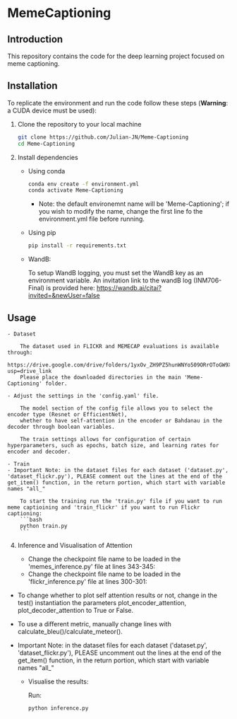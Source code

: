# MemeCaptioning

## Introduction
This repository contains the code for the deep learning project focused on meme captioning.

## Installation
To replicate the environment and run the code follow these steps (**Warning**: a CUDA device must be used):

1. Clone the repository to your local machine 

    ```bash
    git clone https://github.com/Julian-JN/Meme-Captioning
    cd Meme-Captioning
    ```

2. Install dependencies

    - Using conda
        ```bash
        conda env create -f environment.yml
        conda activate Meme-Captioning
        ```
        * Note: the default environemnt name will be 'Meme-Captioning'; if you wish to modify the name, change the first line fo the environment.yml file before running.

    - Using pip
        ```bash
        pip install -r requirements.txt
      
    - WandB:
   
         To setup WandB logging, you must set the WandB key as an environment variable. An invitation link to the wandB log (INM706-Final) is provided here: https://wandb.ai/citai?invited=&newUser=false

## Usage

    - Dataset

        The dataset used in FLICKR and MEMECAP evaluations is available through:
        https://drive.google.com/drive/folders/1yxOv_ZH9PZ5hunWNYo509ORrOToGW9XB?usp=drive_link
        Please place the downloaded directories in the main 'Meme-Captioning' folder.

    - Adjust the settings in the 'config.yaml' file. 

        The model section of the config file allows you to select the encoder type (Resnet or EfficientNet),
        whether to have self-attention in the encoder or Bahdanau in the decoder through boolean variables.

        The train settings allows for configuration of certain hyperparameters, such as epochs, batch size, and learning rates for encoder and decoder.

    - Train
    - Important Note: in the dataset files for each dataset ('dataset.py', 'dataset_flickr.py'), PLEASE comment out the lines at the end of the get_item() function, in the return portion, which start with variable names "all_"

        To start the training run the 'train.py' file if you want to run meme captioining and 'train_flickr' if you want to run Flickr captioning: 
        ```bash
        python train.py
        ```

4. Inference and Visualisation of Attention

    - Change the checkpoint file name to be loaded in the 'memes_inference.py' file at lines 343-345:
    - Change the checkpoint file name to be loaded in the 'flickr_inference.py' file at lines 300-301:

- To change whether to plot self attention results or not, change in the test() instantiation the parameters plot_encoder_attention,
plot_decoder_attention to True or False. 
- To use a different metric, manually change lines with calculate_bleu()/calculate_meteor(). 
- Important Note: in the dataset files for each dataset ('dataset.py', 'dataset_flickr.py'), PLEASE uncomment out the lines at the end of the get_item() function, in the return portion, which start with variable names "all_"

  - Visualise the results:

      Run:
      ```bash
      python inference.py
      ```